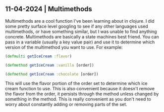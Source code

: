 ## 11-04-2024 | Multimethods

Multimethods are a cool function I've been learning about in clojure. I did some pretty surface level googling to see if 
any other languages used multimethods, or have something similar, but I was unable to find anything concrete. Multimethods
are basically a state machines best friend. You can pass in a variable (usually a key value pair) and use it to determine which
version of the multimethod you want to use. For example:
```clojure
(defmulti getIceCream :flavor)

(defmethod getIceCream :vanilla [order])

(defmethod getIceCream :chocolate [order])
```

This will use the flavor portion of the order set to determine which ice cream function to use. This is also convenient because
it doesn't remove the flavor from the order, it persists through the method unless changed by something in the method. This is really
convenient as you don't need to worry about constantly adding or removing parts of the set.